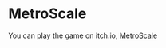 # MetroScale
 
You can play the game on itch.io, <a href="https://ghostpy.itch.io/metroscale">MetroScale</a>

